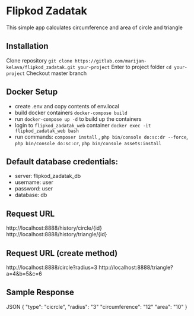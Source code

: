 # Flipkod Zadatak

This simple app calculates circumference and area of circle and triangle

## Installation

Clone repository `git clone https://gitlab.com/marijan-kelava/flipkod_zadatak.git your-project`
Enter to project folder `cd your-project`
Checkout master branch

## Docker Setup
 - create .env and copy contents of env.local
 - build docker containers `docker-compose build`
 - run `docker-compose up -d` to build up the containers 
 - login to `flipkod_zadatak_web` container `docker exec -it flipkod_zadatak_web bash` 
 - run commands:
    `composer install` ,
    `php bin/console do:sc:dr --force`,
    `php bin/console do:sc:cr`,
    `php bin/console assets:install`


## Default database credentials:
 - server: flipkod_zadatak_db
 - username: user
 - password: user
 - database: db

## Request URL
http://localhost:8888/history/circle/{id}
http://localhost:8888/history/triangle/{id}

## Request URL (create method)
http://localhost:8888/circle?radius=3
http://localhost:8888/triangle?a=4&b=5&c=6


## Sample Response
JSON
{ "type": "cicrcle", "radius": "3" "circumference": "12" "area": "10" }






